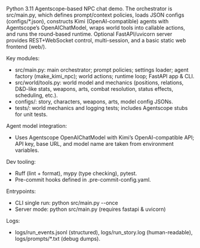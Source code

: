 Python 3.11 Agentscope-based NPC chat demo. The orchestrator is src/main.py, which defines prompt/context policies, loads JSON configs (configs/*.json), constructs Kimi (OpenAI-compatible) agents with Agentscope’s OpenAIChatModel, wraps world tools into callable actions, and runs the round-based runtime. Optional FastAPI/uvicorn server provides REST+WebSocket control, multi-session, and a basic static web frontend (web/).

Key modules:
- src/main.py: main orchestrator; prompt policies; settings loader; agent factory (make_kimi_npc); world actions; runtime loop; FastAPI app & CLI.
- src/world/tools.py: world model and mechanics (positions, relations, D&D-like stats, weapons, arts, combat resolution, status effects, scheduling, etc.).
- configs/: story, characters, weapons, arts, model config JSONs.
- tests/: world mechanics and logging tests; includes Agentscope stubs for unit tests.

Agent model integration:
- Uses Agentscope OpenAIChatModel with Kimi’s OpenAI-compatible API; API key, base URL, and model name are taken from environment variables.

Dev tooling:
- Ruff (lint + format), mypy (type checking), pytest.
- Pre-commit hooks defined in .pre-commit-config.yaml.

Entrypoints:
- CLI single run: python src/main.py --once
- Server mode: python src/main.py (requires fastapi & uvicorn)

Logs:
- logs/run_events.jsonl (structured), logs/run_story.log (human-readable), logs/prompts/*.txt (debug dumps).